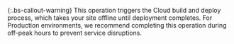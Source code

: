  {:.bs-callout-warning}
This operation triggers the Cloud build and deploy process, which takes your site offline until deployment completes. For Production environments, we recommend completing this operation during off-peak hours to prevent service disruptions.
